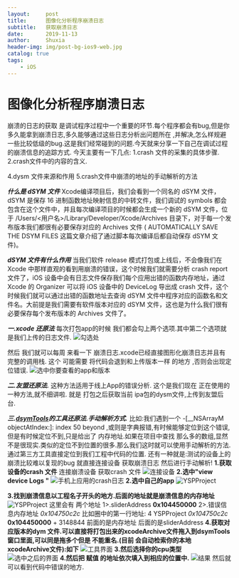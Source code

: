 ```yaml
---
layout:     post
title:      图像化分析程序崩溃日志 
subtitle:   获取崩溃日志
date:       2019-11-13
author:     Shuxia
header-img: img/post-bg-ios9-web.jpg
catalog: true
tags:
    - iOS
---
```

# 图像化分析程序崩溃日志
崩溃的日志的获取 是调试程序过程中一个重要的环节.每个程序都会有bug,但是你多久能拿到崩溃日志,多久能够通过这些日志分析出问题所在 ,并解决,怎么样规避一些比较低级的bug.这是我们经常碰到的问题.今天就来分享一下自己在调试过程的崩溃信息的追踪方式.
今天主要有一下几点:
1.crash 文件的采集的具体步骤.
2.crash文件中的内容的含义.

4.dysm 文件来源和作用
5.crash文件中崩溃的地址的手动解析的方法

_**什么是 dSYM 文件**_
Xcode编译项目后，我们会看到一个同名的 dSYM 文件，dSYM 是保存 16 进制函数地址映射信息的中转文件，我们调试的 symbols 都会包含在这个文件中，并且每次编译项目的时候都会生成一个新的 dSYM 文件，位于 /Users/<用户名>/Library/Developer/Xcode/Archives 目录下，对于每一个发布版本我们都很有必要保存对应的 Archives 文件 ( AUTOMATICALLY SAVE THE DSYM FILES 这篇文章介绍了通过脚本每次编译后都自动保存 dSYM 文件)。

**_dSYM 文件有什么作用_**
当我们软件 release 模式打包或上线后，不会像我们在 Xcode 中那样直观的看到用崩溃的错误，这个时候我们就需要分析 crash report 文件了，iOS 设备中会有日志文件保存我们每个应用出错的函数内存地址，通过 Xcode 的 Organizer 可以将 iOS 设备中的 DeviceLog 导出成 crash 文件，这个时候我们就可以通过出错的函数地址去查询 dSYM 文件中程序对应的函数名和文件名。大前提是我们需要有软件版本对应的 dSYM 文件，这也是为什么我们很有必要保存每个发布版本的 Archives 文件了。



***一.xcode 还原法***
每次打包app的时候 我们都会勾上两个选项.其中第二个选项就是我们上传的日志文件.
![勾选处](blogImage/15446634260311/%E5%8B%BE%E9%80%89%E5%A4%84.png)

然后 我们就可以每周 来看一下 崩溃日志.xcode已经直接图形化崩溃日志并且有完整的调用栈. 这个 可能需要 将代码会退到和上传版本一样 的地方 ,否则会出现定位错误.
![选中你要查看的app和版本](blogImage/15446634260311/%E9%80%89%E4%B8%AD%E4%BD%A0%E8%A6%81%E6%9F%A5%E7%9C%8B%E7%9A%84app%E5%92%8C%E7%89%88%E6%9C%AC.png)


***二.友盟还原法.***
这种方法适用于线上App的错误分析.
这个是我们现在 正在使用的一种方法,就不细讲啦.
就是 打包之后获取当前 ipa包的dysm文件,上传到友盟后台.

***三.[dsymTools](https://github.com/answer-huang/dSYMTools)的工具还原法.手动解析方式.***
比如:我们遇到一个 -[__NSArrayM objectAtIndex:]: index 50 beyond ,或则是字典报错,有时候能够定位到这个错误,但是有时候定位不到,只是给出了 内存地址.如果在项目中查找 那么多的数组,显然不是很现实.类似的定位不到位置的很多.那么我们这时就可以使用手动解析的方法.通过第三方工具直接定位到我们工程中代码的位置.
还有一种就是:测试的设备上的崩溃比较难以复现的bug  就直接连接设备 获取崩溃日志 然后进行手动解析!
**1.获取设备的crash 文件**
连接崩溃设备 获取crash 文件
![连接设备](blogImage/15446634260311/%E8%BF%9E%E6%8E%A5%E8%AE%BE%E5%A4%87.png)
**2.选中"view device Logs "**
![手机上应用的crash日志](blogImage/15446634260311/%E6%89%8B%E6%9C%BA%E4%B8%8A%E5%BA%94%E7%94%A8%E7%9A%84crash%E6%97%A5%E5%BF%97.png)
**2.选中自己的app**
![YSPProject](blogImage/15446634260311/YSPProject.png)

**3.找到崩溃信息以工程名子开头的地方.后面的地址就是崩溃信息的内存地址**
![YSPProject](blogImage/15446634260311/YSPProject.png)
这里会有 两个地址
1>.sliderAddress
**0x104450000**
2>.错误信息内存地址
*0x104750c2c*
比如圈中的第一行地址:
4   YSPProject              *0x104750c2c* **0x104450000** + 3148844
前面的是内存地址  后面的是sliderAddress
**4.获取对应版本的dym 文件.可以直接将打包出来的xcodeArchive文件拖入到dsymTools窗口里面,可以同是拖多个但是 不能重名.(目前 会自动检索你的本地xcodeArchive文件):如下**
![工具界面](blogImage/15446634260311/%E5%B7%A5%E5%85%B7%E7%95%8C%E9%9D%A2.png)
**3.然后选择你的cpu类型**
![选中之后的界面](blogImage/15446634260311/%E9%80%89%E4%B8%AD%E4%B9%8B%E5%90%8E%E7%9A%84%E7%95%8C%E9%9D%A2.png)
**4.然后把 赋值 的地址依次填入到相应的位置中.**
![结果](blogImage/15446634260311/%E7%BB%93%E6%9E%9C.png)
然后就可以看到代码中错误的地方.

